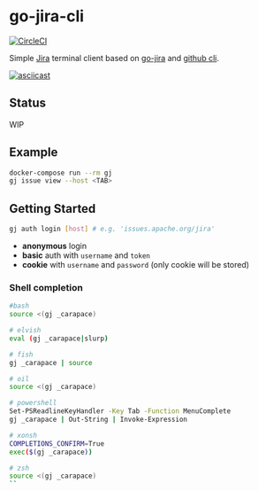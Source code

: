 # go-jira-cli

[![CircleCI](https://circleci.com/gh/rsteube/go-jira-cli.svg?style=svg)](https://circleci.com/gh/rsteube/go-jira-cli)

Simple [Jira](https://www.atlassian.com/software/jira) terminal client based on [go-jira](https://github.com/andygrunwald/go-jira) and [github cli](https://github.com/cli/cli).

[![asciicast](https://asciinema.org/a/414802.svg)](https://asciinema.org/a/414802)

## Status

WIP

## Example

```sh
docker-compose run --rm gj
gj issue view --host <TAB>
```

## Getting Started

```sh
gj auth login [host] # e.g. 'issues.apache.org/jira'
```
- **anonymous** login
- **basic** auth with `username` and `token`
- **cookie** with `username` and `password` (only cookie will be stored)

### Shell completion

```sh
#bash
source <(gj _carapace)

# elvish
eval (gj _carapace|slurp)

# fish
gj _carapace | source

# oil
source <(gj _carapace)

# powershell
Set-PSReadlineKeyHandler -Key Tab -Function MenuComplete
gj _carapace | Out-String | Invoke-Expression

# xonsh
COMPLETIONS_CONFIRM=True
exec($(gj _carapace))

# zsh
source <(gj _carapace)
``
